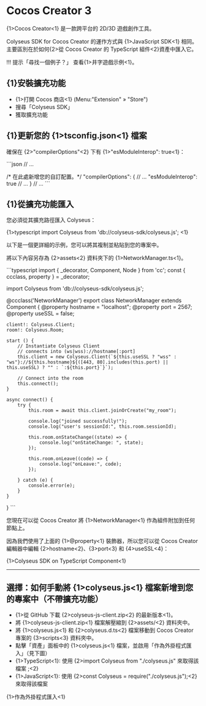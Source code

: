 # Cocos Creator 3 

{1>Cocos Creator<1} 是一款跨平台的 2D/3D 遊戲創作工具。

Colyseus SDK for Cocos Creator 的運作方式與 {1>JavaScript SDK<1} 相同。主要區別在於如何{2>從 Cocos Creator 的 TypeScript 組件<2}資產中匯入它。

!!! 提示「尋找一個例子？」 查看{1>井字遊戲示例<1}。

## {1}安裝擴充功能

- {1>打開 Cocos 商店<1} (Menu:"Extension" » "Store")
- 搜尋「Colyseus SDK」
- 獲取擴充功能

## {1}更新您的 {1>tsconfig.json<1} 檔案

確保在 {2>"compilerOptions"<2} 下有 {1>"esModuleInterop": true<1}：

\`\`\`json // ...

  /* 在此處新增您的自訂配置。\*/ "compilerOptions": { // ... "esModuleInterop": true // ... } // ... \`\`\`

## {1}從擴充功能匯入

您必須從其擴充路徑匯入 Colyseus：

{1>typescript import Colyseus from 'db://colyseus-sdk/colyseus.js'; <1}

以下是一個更詳細的示例，您可以將其複制並粘貼到您的專案中。

將以下內容另存為 {2>assets<2} 資料夾下的 {1>NetworkManager.ts<1}。

\`\`\`typescript import { \_decorator, Component, Node } from 'cc'; const { ccclass, property } = \_decorator;

import Colyseus from 'db://colyseus-sdk/colyseus.js';

@ccclass('NetworkManager') export class NetworkManager extends Component { @property hostname = "localhost"; @property port = 2567; @property useSSL = false;

    client!: Colyseus.Client;
    room!: Colyseus.Room;

    start () {
        // Instantiate Colyseus Client
        // connects into (ws|wss)://hostname[:port]
        this.client = new Colyseus.Client(`${this.useSSL ? "wss" : "ws"}://${this.hostname}${([443, 80].includes(this.port) || this.useSSL) ? "" : `:${this.port}`}`);

        // Connect into the room
        this.connect();
    }

    async connect() { 
        try {
            this.room = await this.client.joinOrCreate("my_room");

            console.log("joined successfully!");
            console.log("user's sessionId:", this.room.sessionId);

            this.room.onStateChange((state) => {
                console.log("onStateChange: ", state);
            });

            this.room.onLeave((code) => {
                console.log("onLeave:", code);
            });

        } catch (e) {
            console.error(e);
        }
    }
} \`\`\`

您現在可以從 Cocos Creator 將 {1>NetworkManager<1} 作為組件附加到任何節點上。 

因為我們使用了上面的 {1>@property<1} 裝飾器，所以您可以從 Cocos Creator 編輯器中編輯 {2>hostname<2}、{3>port<3} 和 {4>useSSL<4}：

{1>Colyseus SDK on TypeScript Component<1}


---

## 選擇：如何手動將 {1>colyseus.js<1} 檔案新增到您的專案中（不帶擴充功能）

- {1>從 GitHub 下載 {2>colyseus-js-client.zip<2} 的最新版本<1}。
- 將 {1>colyseus-js-client.zip<1} 檔案解壓縮到 {2>assets/<2} 資料夾中。
- 將 {1>colyseus.js<1} 和 {2>colyseus.d.ts<2} 檔案移動到 Cocos Creator 專案的 {3>scripts<3} 資料夾中。
- 點擊「資產」面板中的 {1>colyseus.js<1} 檔案，並啟用「作為外掛程式匯入」（見下圖）
- {1>TypeScript<1}: 使用 {2>import Colyseus from "./colyseus.js" 來取得該檔案 ;<2}
- {1>JavaScript<1}: 使用 {2>const Colyseus = require("./colyseus.js");<2} 來取得該檔案

{1>作為外掛程式匯入<1}
